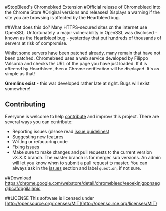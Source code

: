 #StopBleed's Chromebleed Extension
#Official release of Chromebleed into the Chrome Store
#Original versions and releases!
Displays a warning if the site you are browsing is affected by the Heartbleed bug.  

##What does this do?
Many HTTPS-secured sites on the internet use OpenSSL. Unfortunately, a major vulnerability in OpenSSL was disclosed - known as the Heartbleed bug - yesterday that put hundreds of thousands of servers at risk of compromise.  

Whilst some servers have been patched already, many remain that have not been patched. Chromebleed uses a web service developed by Filippo Valsorda and checks the URL of the page you have just loaded. If it is affected by Heartbleed, then a Chrome notification will be displayed. It's as simple as that!  

**Gremlins exist** - this was developed rather late at night. Bugs will exist somewhere!  

## Contributing

Everyone is welcome to help [contribute](CONTRIBUTING.md) and improve this project. There are several ways you can contribute:

* Reporting issues (please read [issue guidelines](https://github.com/necolas/issue-guidelines))
* Suggesting new features
* Writing or refactoring code
* Fixing [issues](https://github.com/StopBleed/chromebleed/issues)
* Make sure to make changes and pull requests to the current version vX.X.X branch.  The master branch is for merged sub versions.  An admin will let you know when to submit a pull request to master. You can always ask in the [issues](https://github.com/StopBleed/chromebleed/issues) section and label `question`, if not sure.
 
##Download  
https://chrome.google.com/webstore/detail/chromebleed/eeoekjnjgppnaegdjbcafdggilajhpic

##LICENSE
This software is licensed under [http://opensource.org/licenses/MIT](http://opensource.org/licenses/MIT)
